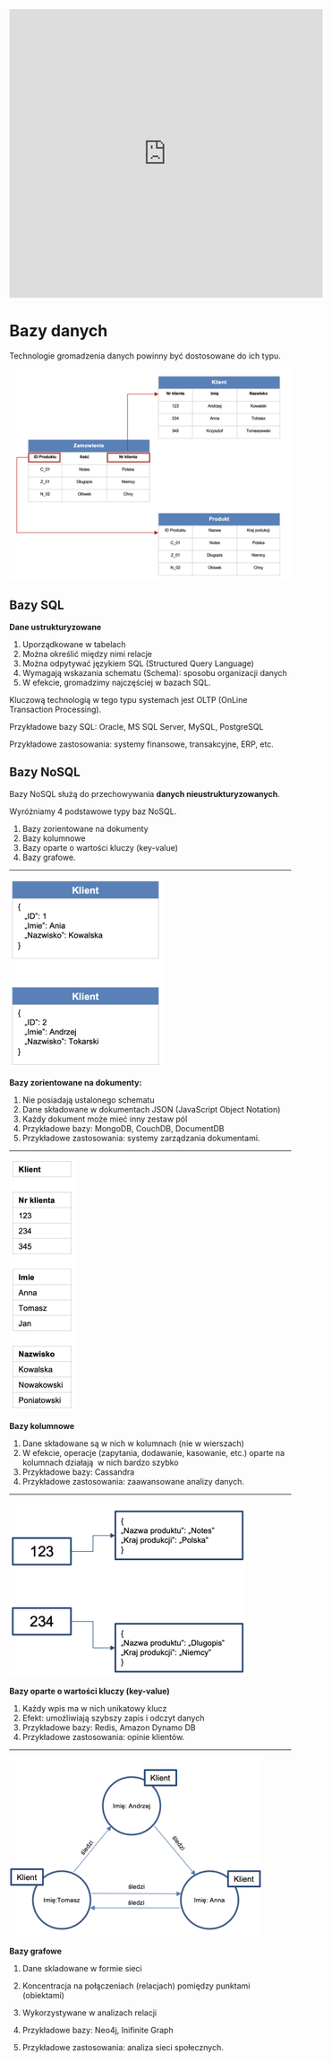 <iframe width="560" height="515" src="https://www.youtube.com/embed/PX12hNFXRgM" title="YouTube video player" frameborder="0" allow="accelerometer; autoplay; clipboard-write; encrypted-media; gyroscope; picture-in-picture" allowfullscreen></iframe>

# Bazy danych

Technologie gromadzenia danych powinny być dostosowane do ich typu.

<img src="media/image-20220329145135721.png" alt="image-20220329145135721" style="zoom:50%;" />

## Bazy SQL

**Dane ustrukturyzowane**

1. Uporządkowane w tabelach
2. Można określić między nimi relacje
3. Można odpytywać językiem SQL (Structured Query Language)
4. Wymagają wskazania schematu (Schema): sposobu organizacji danych
5. W efekcie, gromadzimy najczęściej w bazach SQL.



Kluczową technologią w tego typu systemach jest OLTP (OnLine Transaction Processing). 

Przykładowe bazy SQL: Oracle, MS SQL Server, MySQL, PostgreSQL

Przykładowe zastosowania: systemy finansowe, transakcyjne, ERP, etc.



## Bazy NoSQL

Bazy NoSQL służą do przechowywania **danych nieustrukturyzowanych**. 

Wyróżniamy 4 podstawowe typy baz NoSQL.

1. Bazy zorientowane na dokumenty
2. Bazy kolumnowe
3. Bazy oparte o wartości kluczy (key-value)
4. Bazy grafowe.

---



<img src="media/image-20220329145821411.png" alt="image-20220329145821411" style="zoom:50%;" />



**Bazy zorientowane na dokumenty:**

1. Nie posiadają ustalonego schematu
2. Dane składowane w dokumentach JSON (JavaScript Object Notation)
3. Każdy dokument może mieć inny zestaw pól
4. Przykładowe bazy: MongoDB, CouchDB, DocumentDB
5. Przykładowe zastosowania: systemy zarządzania dokumentami.

---





<img src="media/image-20220329145848585.png" alt="image-20220329145848585" style="zoom:50%;" />

**Bazy kolumnowe**

1. Dane składowane są w nich w kolumnach (nie w wierszach)
2. W efekcie, operacje (zapytania, dodawanie, kasowanie, etc.) oparte na kolumnach działają  w nich bardzo szybko
3. Przykładowe bazy: Cassandra
4. Przykładowe zastosowania: zaawansowane analizy danych.

---



<img src="media/image-20220329145910797.png" alt="image-20220329145910797" style="zoom:50%;" />

**Bazy oparte o wartości kluczy (key-value)**

1. Każdy wpis ma w nich unikatowy klucz
2. Efekt: umożliwiają szybszy zapis i odczyt danych
3. Przykładowe bazy: Redis, Amazon Dynamo DB
4. Przykładowe zastosowania: opinie klientów.

---



<img src="media/image-20220329150131298.png" alt="image-20220329150131298" style="zoom:50%;" />

**Bazy grafowe**

1. Dane skladowane w formie sieci

2. Koncentracja na połączeniach (relacjach) pomiędzy punktami (obiektami)

3. Wykorzystywane w analizach relacji

4. Przykładowe bazy: Neo4j, Inifinite Graph

5. Przykładowe zastosowania: analiza sieci społecznych.



